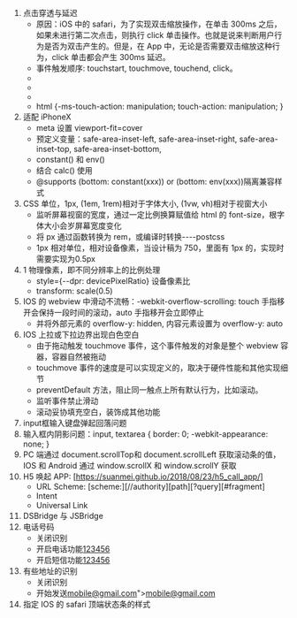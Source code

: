 1. 点击穿透与延迟
   - 原因：iOS 中的 safari，为了实现双击缩放操作，在单击 300ms 之后，如果未进行第二次点击，则执行 click 单击操作。也就是说来判断用户行为是否为双击产生的。但是，在 App 中，无论是否需要双击缩放这种行为，click 单击都会产生 300ms 延迟。
   - 事件触发顺序: touchstart, touchmove, touchend, click。
   - <meta name="viewport" content="width=device-width">
   - <meta name="viewport" content="width=device-width, user-scalable=no">
   - <meta name="viewport" content="width=device-width, initial-scale=1, minimum-scale=1, maximum-scale=1, maximum-scale=3">
   - html {-ms-touch-action: manipulation; touch-action: manipulation; }
2. 适配 iPhoneX
   - meta 设置 viewport-fit=cover
   - 预定义变量：safe-area-inset-left, safe-area-inset-right, safe-area-inset-top, safe-area-inset-bottom,
   - constant() 和 env()
   - 结合 calc() 使用
   - @supports (bottom: constant(xxx)) or (bottom: env(xxx))隔离兼容样式
3. CSS 单位，1px, (1em, 1rem)相对于字体大小, (1vw, vh)相对于视窗大小
   - 监听屏幕视窗的宽度，通过一定比例换算赋值给 html 的 font-size，根字体大小会岁屏幕宽度变化
   - 将 px 通过函数转换为 rem，或编译时转换----postcss
   - 1px 相对单位，相对设备像素，当设计稿为 750，里面有 1px 的，实现时需要实现为0.5px
4. 1 物理像素，即不同分辨率上的比例处理
   - style={--dpr: devicePixelRatio} 设备像素比
   - transform: scale(0.5)
5. IOS 的 webview 中滑动不流畅：-webkit-overflow-scrolling: touch 手指移开会保持一段时间的滚动，auto 手指移开会立即停止
   - 并将外部元素的 overflow-y: hidden, 内容元素设置为 overflow-y: auto
6. IOS 上拉或下拉边界出现白色空白
   - 由于拖动触发 touchmove 事件，这个事件触发的对象是整个 webview 容器，容器自然被拖动
   - touchmove 事件的速度是可以实现定义的，取决于硬件性能和其他实现细节
   - preventDefault 方法，阻止同一触点上所有默认行为，比如滚动。
   - 监听事件禁止滑动
   - 滚动妥协填充空白，装饰成其他功能
7. input框输入键盘弹起回落问题
8. 输入框内阴影问题：input, textarea { border: 0; -webkit-appearance: none; }
9. PC 端通过 document.scrollTop和 document.scrollLeft 获取滚动条的值，IOS 和 Android 通过 window.scrollX 和 window.scrollY 获取
10. H5 唤起 APP: [https://suanmei.github.io/2018/08/23/h5_call_app/]
    - URL Scheme: [scheme:][//authority][path][?query][#fragment]
    - Intent
    - Universal Link
11. DSBridge 与 JSBridge
12. 电话号码
    - 关闭识别<meta name="format-detection" content="telephone=no" />
    - 开启电话功能<a href="tel:123456">123456</a>
    - 开启短信功能<a href="sms:123456">123456</a>
13. 有些地址的识别
    - 关闭识别<meta name="format-detection" content="email=no" />
    - 开始发送<a mailto:>mobile@gmail.com">mobile@gmail.com</a>
14. 指定 IOS 的 safari 顶端状态条的样式<meta name="apple-mobile-web-app-status-bar-style" content="black" />
